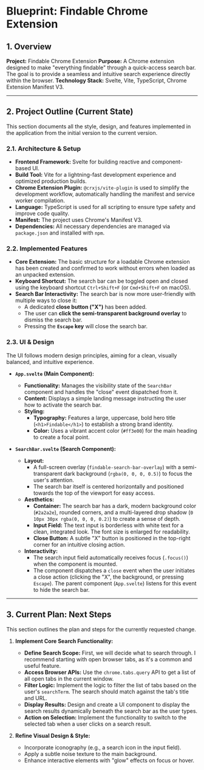 # Blueprint: Findable Chrome Extension

## 1. Overview

**Project:** Findable Chrome Extension
**Purpose:** A Chrome extension designed to make "everything findable" through a quick-access search bar. The goal is to provide a seamless and intuitive search experience directly within the browser.
**Technology Stack:** Svelte, Vite, TypeScript, Chrome Extension Manifest V3.

---

## 2. Project Outline (Current State)

This section documents all the style, design, and features implemented in the application from the initial version to the current version.

### 2.1. Architecture & Setup

*   **Frontend Framework:** Svelte for building reactive and component-based UI.
*   **Build Tool:** Vite for a lightning-fast development experience and optimized production builds.
*   **Chrome Extension Plugin:** `@crxjs/vite-plugin` is used to simplify the development workflow, automatically handling the manifest and service worker compilation.
*   **Language:** TypeScript is used for all scripting to ensure type safety and improve code quality.
*   **Manifest:** The project uses Chrome's Manifest V3.
*   **Dependencies:** All necessary dependencies are managed via `package.json` and installed with `npm`.

### 2.2. Implemented Features

*   **Core Extension:** The basic structure for a loadable Chrome extension has been created and confirmed to work without errors when loaded as an unpacked extension.
*   **Keyboard Shortcut:** The search bar can be toggled open and closed using the keyboard shortcut `Ctrl+Shift+F` (or `Cmd+Shift+F` on macOS).
*   **Search Bar Interactivity:** The search bar is now more user-friendly with multiple ways to close it:
    *   A dedicated **close button ("X")** has been added.
    *   The user can **click the semi-transparent background overlay** to dismiss the search bar.
    *   Pressing the **`Escape` key** will close the search bar.

### 2.3. UI & Design

The UI follows modern design principles, aiming for a clean, visually balanced, and intuitive experience.

*   **`App.svelte` (Main Component):**
    *   **Functionality:** Manages the visibility state of the `SearchBar` component and handles the "close" event dispatched from it.
    *   **Content:** Displays a simple landing message instructing the user how to activate the search bar.
    *   **Styling:**
        *   **Typography:** Features a large, uppercase, bold hero title (`<h1>Findable</h1>`) to establish a strong brand identity.
        *   **Color:** Uses a vibrant accent color (`#ff3e00`) for the main heading to create a focal point.

*   **`SearchBar.svelte` (Search Component):**
    *   **Layout:**
        *   A full-screen overlay (`findable-search-bar-overlay`) with a semi-transparent dark background (`rgba(0, 0, 0, 0.5)`) to focus the user's attention.
        *   The search bar itself is centered horizontally and positioned towards the top of the viewport for easy access.
    *   **Aesthetics:**
        *   **Container:** The search bar has a dark, modern background color (`#2a2a2e`), rounded corners, and a multi-layered drop shadow (`0 10px 30px rgba(0, 0, 0, 0.2)`) to create a sense of depth.
        *   **Input Field:** The text input is borderless with white text for a clean, integrated look. The font size is enlarged for readability.
        *   **Close Button:** A subtle "X" button is positioned in the top-right corner for an intuitive closing action.
    *   **Interactivity:**
        *   The search input field automatically receives focus (`.focus()`) when the component is mounted.
        *   The component dispatches a `close` event when the user initiates a close action (clicking the "X", the background, or pressing `Escape`). The parent component (`App.svelte`) listens for this event to hide the search bar.

---

## 3. Current Plan: Next Steps

This section outlines the plan and steps for the currently requested change.

1.  **Implement Core Search Functionality:**
    *   **Define Search Scope:** First, we will decide what to search through. I recommend starting with open browser tabs, as it's a common and useful feature.
    *   **Access Browser APIs:** Use the `chrome.tabs.query` API to get a list of all open tabs in the current window.
    *   **Filter Logic:** Implement the logic to filter the list of tabs based on the user's `searchTerm`. The search should match against the tab's title and URL.
    *   **Display Results:** Design and create a UI component to display the search results dynamically beneath the search bar as the user types.
    *   **Action on Selection:** Implement the functionality to switch to the selected tab when a user clicks on a search result.

2.  **Refine Visual Design & Style:**
    *   Incorporate iconography (e.g., a search icon in the input field).
    *   Apply a subtle noise texture to the main background.
    *   Enhance interactive elements with "glow" effects on focus or hover.
